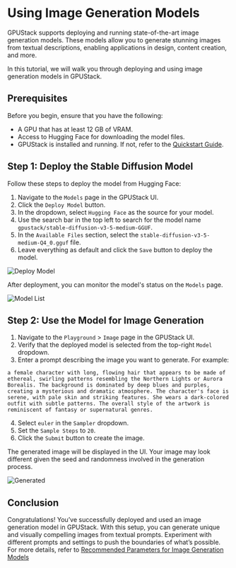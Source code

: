 # Using Image Generation Models

GPUStack supports deploying and running state-of-the-art image generation models. These models allow you to generate stunning images from textual descriptions, enabling applications in design, content creation, and more.

In this tutorial, we will walk you through deploying and using image generation models in GPUStack.

## Prerequisites

Before you begin, ensure that you have the following:

- A GPU that has at least 12 GB of VRAM.
- Access to Hugging Face for downloading the model files.
- GPUStack is installed and running. If not, refer to the [Quickstart Guide](../quickstart.md).

## Step 1: Deploy the Stable Diffusion Model

Follow these steps to deploy the model from Hugging Face:

1. Navigate to the `Models` page in the GPUStack UI.
2. Click the `Deploy Model` button.
3. In the dropdown, select `Hugging Face` as the source for your model.
4. Use the search bar in the top left to search for the model name `gpustack/stable-diffusion-v3-5-medium-GGUF`.
5. In the `Available Files` section, select the `stable-diffusion-v3-5-medium-Q4_0.gguf` file.
6. Leave everything as default and click the `Save` button to deploy the model.

![Deploy Model](../assets/tutorials/using-image-generation-models/deploy-model.png)

After deployment, you can monitor the model's status on the `Models` page.

![Model List](../assets/tutorials/using-image-generation-models/model-list.png)

## Step 2: Use the Model for Image Generation

1. Navigate to the `Playground` > `Image` page in the GPUStack UI.
2. Verify that the deployed model is selected from the top-right `Model` dropdown.
3. Enter a prompt describing the image you want to generate. For example:

```
a female character with long, flowing hair that appears to be made of ethereal, swirling patterns resembling the Northern Lights or Aurora Borealis. The background is dominated by deep blues and purples, creating a mysterious and dramatic atmosphere. The character's face is serene, with pale skin and striking features. She wears a dark-colored outfit with subtle patterns. The overall style of the artwork is reminiscent of fantasy or supernatural genres.
```

4. Select `euler` in the `Sampler` dropdown.
5. Set the `Sample Steps` to `20`.
6. Click the `Submit` button to create the image.

The generated image will be displayed in the UI. Your image may look different given the seed and randomness involved in the generation process.

![Generated](../assets/tutorials/using-image-generation-models/image-playground.png)


## Conclusion

Congratulations! You’ve successfully deployed and used an image generation model in GPUStack. With this setup, you can generate unique and visually compelling images from textual prompts. Experiment with different prompts and settings to push the boundaries of what’s possible. For more details, refer to [Recommended Parameters for Image Generation Models](./recommended-parameters-for-image-generation-models.md)
